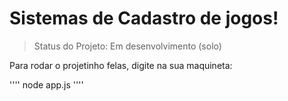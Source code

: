 # Sistemas de Cadastro de jogos!

> Status do Projeto: Em desenvolvimento (solo)

Para rodar o projetinho felas, digite na sua maquineta: 

''''
node app.js
''''